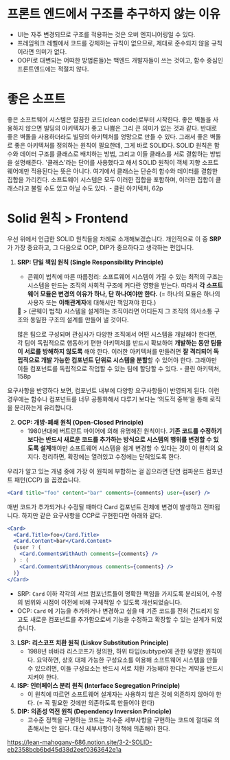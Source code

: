 # 프론트 엔드에서 구조를 추구하지 않는 이유

- UI는 자주 변경되므로 구조를 적용하는 것은 오버 엔지니어링일 수 있다.
- 프레임워크 레벨에서 코드를 강제하는 규칙이 없으므로, 제대로 준수되지 않을 규칙이라면 의미가 없다.
- OOP(로 대변되는 어떠한 방법론들)는 백엔드 개발자들이 쓰는 것이고, 함수 중심인 프론트엔드에는 적절치 않다.

# 좋은 소프트

좋은 소프트웨어 시스템은 깔끔한 코드(clean code)로부터 시작한다. 좋은 벽돌을 사용하지 않으면 빌딩의 아키텍처가 좋고 나쁨은 그리 큰 의미가 없는 것과 같다. 반대로 좋은 벽돌을 사용하더라도 빌딩의 아키텍처를 엉망으로 만들 수 있다. 그래서 좋은 벽돌로 좋은 아키텍처를 정의하는 원칙이 필요한데, 그게 바로 SOLID다.
SOLID 원칙은 함수와 데이터 구조를 클래스로 배치하는 방법, 그리고 이들 클래스를 서로 결합하는 방법을 설명해준다. '클래스'라는 단어를 사용했다고 해서 SOLID 원칙이 객체 지향 소프트웨어에만 적용된다는 뜻은 아니다. 여기에서 클래스는 단순히 함수와 데이터를 결합한 집합을 가리킨다. 소프트웨어 시스템은 모두 이러한 집합을 포함하며, 이러한 집합이 클래스라고 불릴 수도 있고 아닐 수도 있다. - 클린 아키텍처, 62p

# Solid 원칙 > Frontend

우선 위에서 언급한 SOLID 원칙들을 차례로 소개해보겠습니다. 개인적으로 이 중 **SRP**가 가장 중요하고, 그 다음으로 OCP, DIP가 중요하다고 생각하는 편입니다.

1. **SRP: 단일 책임 원칙 (Single Responsibility Principle)**

   - 콘웨이 법칙에 따른 따름정리: 소프트웨어 시스템이 가질 수 있는 최적의 구조는 시스템을 만드는 조직의 사회적 구조에 커다란 영향을 받는다. 따라서 **각 소프트웨어 모듈은 변경의 이유가 하나, 단 하나여야만 한다.** (= 하나의 모듈은 하나의 사용자 또는 **이해관계자**에 대해서만 책임져야 한다.)

   <aside>
   📕 > (콘웨이 법칙) 시스템을 설계하는 조직이라면 어디든지 그 조직의 의사소통 구조와 동일한 구조의 설계를 만들어 낼 것이다.

   많은 팀으로 구성되며 관심사가 다양한 조직에서 어떤 시스템을 개발해야 한다면, 각 팀이 독립적으로 행동하기 편한 아키텍처를 반드시 확보하여 **개발하는 동안 팀들이 서로를 방해하지 않도록** 해야 한다. 이러한 아키텍처를 만들려면 **잘 격리되어 독립적으로 개발 가능한 컴포넌트 단위로 시스템을 분할**할 수 있어야 한다. 그래야만 이들 컴포넌트를 독립적으로 작업할 수 있는 팀에 할당할 수 있다. - 클린 아키텍처, 158p

   </aside>

요구사항을 반영하다 보면, 컴포넌트 내부에 다양항 요구사항들이 반영되게 된다. 이런 경우에는 함수나 컴포넌트를 너무 공통화해서 다루기 보다는 ‘의도적 중복’을 통해 로직을 분리하는게 유리합니다.

2. **OCP: 개방-폐쇄 원칙 (Open-Closed Principle)**
   - 1980년대에 버트란트 마이어에 의해 유명해진 원칙이다. **기존 코드를 수정하기보다는 반드시 새로운 코드를 추가하는 방식으로 시스템의 행위를 변경할 수 있도록 설계**해야만 소프트웨어 시스템을 쉽게 변경할 수 있다는 것이 이 원칙의 요지다. 정리하면, 확장에는 열려있고 수정에는 닫혀있도록 한다.

우리가 알고 있는 개념 중에 가장 이 원칙에 부합하는 걸 꼽으라면 단연 컴파운드 컴포넌트 패턴(CCP) 을 꼽겠습니다.

```jsx
<Card title="foo" content="bar" comments={comments} user={user} />
```

매번 코드가 추가되거나 수정될 때마다 Card 컴포넌트 전체에 변경이 발생하고 전파됩니다. 하지만 같은 요구사항을 CCP로 구현한다면 아래와 같다.

```jsx
<Card>
  <Card.Title>foo</Card.Title>
  <Card.Content>bar</Card.Content>
  {user ? (
    <Card.CommentsWithAuth comments={comments} />
  ) : (
    <Card.CommentsWithAnonymous comments={comments} />
  )}
</Card>
```

- SRP: `Card` 이하 각각의 서브 컴포넌트들이 명확한 책임을 가지도록 분리되어, 수정의 범위와 시점이 이전에 비해 구체적일 수 있도록 개선되었습니다.
- OCP: `Card` 에 기능을 추가하거나 변경하고 싶을 때 기존 코드를 전혀 건드리지 않고도 새로운 컴포넌트를 추가함으로써 기능을 수정하고 확장할 수 있는 설계가 되었습니다.

3. **LSP: 리스코프 치환 원칙 (Liskov Substitution Principle)**
   - 1988년 바바라 리스코프가 정의한, 하위 타입(subtype)에 관한 유명한 원칙이다. 요약하면, 상호 대체 가능한 구성요소를 이용해 소프트웨어 시스템을 만들 수 있으려면, 이들 구성요소는 반드시 서로 치환 가능해야 한다는 계약을 반드시 지켜야 한다.
4. **ISP: 인터페이스 분리 원칙 (Interface Segregation Principle)**
   - 이 원칙에 따르면 소프트웨어 설계자는 사용하지 않은 것에 의존하지 않아야 한다. (= 꼭 필요한 것에만 의존하도록 만들어야 한다)
5. **DIP: 의존성 역전 원칙 (Dependency Inversion Principle)**
   - 고수준 정책을 구현하는 코드는 저수준 세부사항을 구현하는 코드에 절대로 의존해서는 안 된다. 대신 세부사항이 정책에 의존해야 한다.

https://lean-mahogany-686.notion.site/3-2-SOLID-eb2358bcb6bd45d38d2eef0363642e1a
